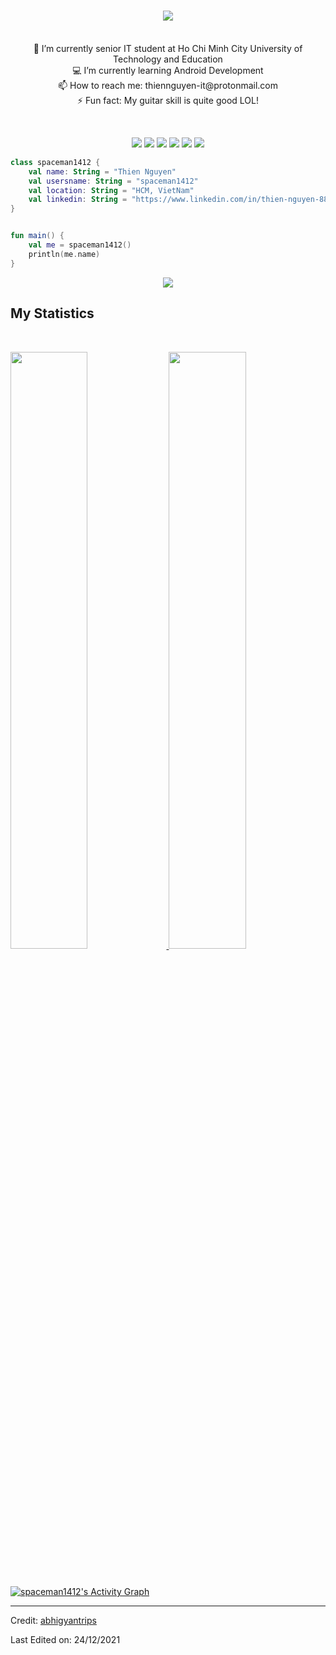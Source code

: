 <h1 align="center">
  <a href="https://git.io/typing-svg">
    <img src="https://readme-typing-svg.herokuapp.com?size=25&color=0464F7&center=true&lines=Welcome+to+my+wall;This+is+Thien+Nguyen">
  </a>
</h1>

<p align="center">
  <br>
    🔭 I’m currently senior IT student at Ho Chi Minh City University of Technology and Education
  <br>
    💻 I’m currently learning Android Development
  <br>
    📫 How to reach me: thiennguyen-it@protonmail.com
  <br>
    ⚡ Fun fact: My guitar skill is quite good LOL!
</p>

<br>

<p>
<div align="center">
  <img src="https://img.shields.io/badge/Android-3DDC84?style=for-the-badge&logo=android&logoColor=white">
  <img src="https://img.shields.io/badge/Kotlin-0095D5?&style=for-the-badge&logo=kotlin&logoColor=white">
  <img src="https://img.shields.io/badge/Java-ED8B00?style=for-the-badge&logo=java&logoColor=white">
  <img src="https://img.shields.io/badge/Xamarin-3498DB?style=for-the-badge&logo=xamarin&logoColor=white">
  <img src="https://img.shields.io/badge/Flutter-02569B?style=for-the-badge&logo=flutter&logoColor=white">
  <img src="https://img.shields.io/badge/Dart-0175C2?style=for-the-badge&logo=dart&logoColor=white">
</div>
</p>

```kotlin
class spaceman1412 {
    val name: String = "Thien Nguyen"
    val usersname: String = "spaceman1412"
    val location: String = "HCM, VietNam"
    val linkedin: String = "https://www.linkedin.com/in/thien-nguyen-88544b12a/"
}


fun main() {
    val me = spaceman1412()
    println(me.name)
}

```

<div align="center">
  <a href="https://open.spotify.com/user/5r0bqksncuu1laz42oielo1eq">
    <img src="https://spotify-recently-played-readme.vercel.app/api?user=5r0bqksncuu1laz42oielo1eq" >
  </a>
</div>

<!--
<div align="center">
  <a href="https://open.spotify.com/user/6s6pbtefezpookh8gwnkko15v">
    <img src="https://spotify-readme-theta-virid.vercel.app/api?scan=true&theme=dark" width="240px">
  </a>
</div>
-->

## My Statistics

<br/>
<p align="left">
  <a href="https://github.com/spaceman1412">
  <img width="49.5%" src="https://github-readme-stats.vercel.app/api?username=spaceman1412&show_icons=true&theme=gruvbox&hide_border=true" />
    <img width="49.5%" src="https://github-readme-streak-stats.herokuapp.com/?user=spaceman1412&theme=gruvbox&hide_border=true" />
  </a>
</p>
<br>

[![spaceman1412's Activity Graph](https://activity-graph.herokuapp.com/graph?username=spaceman1412&custom_title=spaceman1412's%20Contribution%20Graph&theme=gruvbox&bg_color=282828&hide_border=true&line=d1a01f&point=c58545)](https://github.com/spaceman1412)

---

Credit: [abhigyantrips](https://github.com/abhigyantrips)

Last Edited on: 24/12/2021
